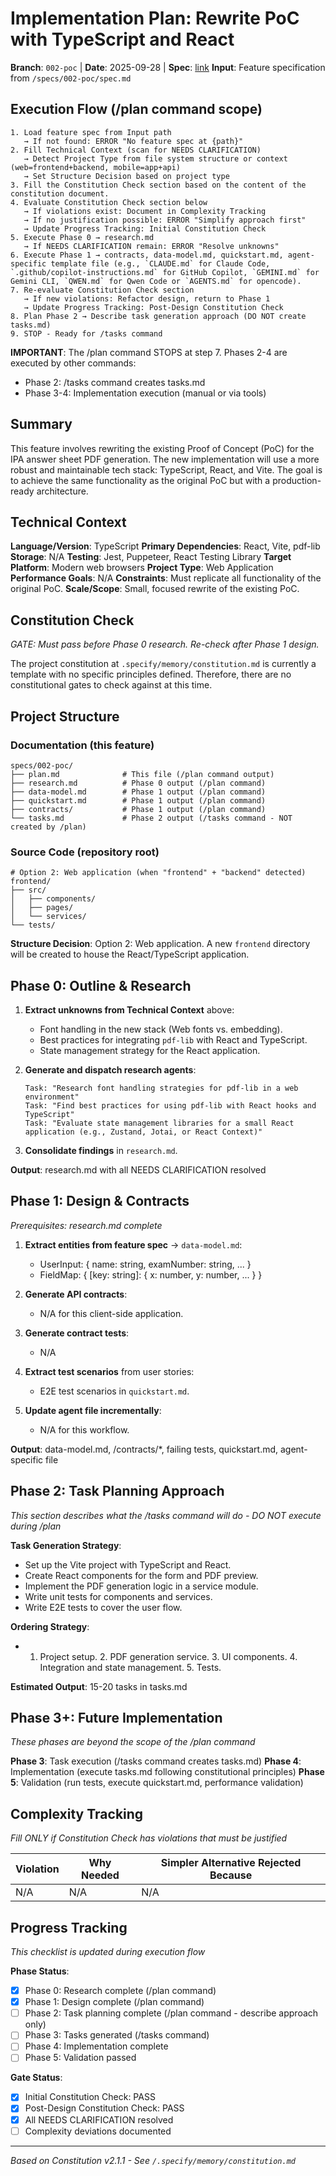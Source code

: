 # Implementation Plan: Rewrite PoC with TypeScript and React

**Branch**: `002-poc` | **Date**: 2025-09-28 | **Spec**: [link](./spec.md)
**Input**: Feature specification from `/specs/002-poc/spec.md`

## Execution Flow (/plan command scope)
```
1. Load feature spec from Input path
   → If not found: ERROR "No feature spec at {path}"
2. Fill Technical Context (scan for NEEDS CLARIFICATION)
   → Detect Project Type from file system structure or context (web=frontend+backend, mobile=app+api)
   → Set Structure Decision based on project type
3. Fill the Constitution Check section based on the content of the constitution document.
4. Evaluate Constitution Check section below
   → If violations exist: Document in Complexity Tracking
   → If no justification possible: ERROR "Simplify approach first"
   → Update Progress Tracking: Initial Constitution Check
5. Execute Phase 0 → research.md
   → If NEEDS CLARIFICATION remain: ERROR "Resolve unknowns"
6. Execute Phase 1 → contracts, data-model.md, quickstart.md, agent-specific template file (e.g., `CLAUDE.md` for Claude Code, `.github/copilot-instructions.md` for GitHub Copilot, `GEMINI.md` for Gemini CLI, `QWEN.md` for Qwen Code or `AGENTS.md` for opencode).
7. Re-evaluate Constitution Check section
   → If new violations: Refactor design, return to Phase 1
   → Update Progress Tracking: Post-Design Constitution Check
8. Plan Phase 2 → Describe task generation approach (DO NOT create tasks.md)
9. STOP - Ready for /tasks command
```

**IMPORTANT**: The /plan command STOPS at step 7. Phases 2-4 are executed by other commands:
- Phase 2: /tasks command creates tasks.md
- Phase 3-4: Implementation execution (manual or via tools)

## Summary
This feature involves rewriting the existing Proof of Concept (PoC) for the IPA answer sheet PDF generation. The new implementation will use a more robust and maintainable tech stack: TypeScript, React, and Vite. The goal is to achieve the same functionality as the original PoC but with a production-ready architecture.

## Technical Context
**Language/Version**: TypeScript
**Primary Dependencies**: React, Vite, pdf-lib
**Storage**: N/A
**Testing**: Jest, Puppeteer, React Testing Library
**Target Platform**: Modern web browsers
**Project Type**: Web Application
**Performance Goals**: N/A
**Constraints**: Must replicate all functionality of the original PoC.
**Scale/Scope**: Small, focused rewrite of the existing PoC.

## Constitution Check
*GATE: Must pass before Phase 0 research. Re-check after Phase 1 design.*

The project constitution at `.specify/memory/constitution.md` is currently a template with no specific principles defined. Therefore, there are no constitutional gates to check against at this time.

## Project Structure

### Documentation (this feature)
```
specs/002-poc/
├── plan.md              # This file (/plan command output)
├── research.md          # Phase 0 output (/plan command)
├── data-model.md        # Phase 1 output (/plan command)
├── quickstart.md        # Phase 1 output (/plan command)
├── contracts/           # Phase 1 output (/plan command)
└── tasks.md             # Phase 2 output (/tasks command - NOT created by /plan)
```

### Source Code (repository root)
```
# Option 2: Web application (when "frontend" + "backend" detected)
frontend/
├── src/
│   ├── components/
│   ├── pages/
│   └── services/
└── tests/
```

**Structure Decision**: Option 2: Web application. A new `frontend` directory will be created to house the React/TypeScript application.

## Phase 0: Outline & Research
1. **Extract unknowns from Technical Context** above:
   - Font handling in the new stack (Web fonts vs. embedding).
   - Best practices for integrating `pdf-lib` with React and TypeScript.
   - State management strategy for the React application.

2. **Generate and dispatch research agents**:
   ```
   Task: "Research font handling strategies for pdf-lib in a web environment"
   Task: "Find best practices for using pdf-lib with React hooks and TypeScript"
   Task: "Evaluate state management libraries for a small React application (e.g., Zustand, Jotai, or React Context)"
   ```

3. **Consolidate findings** in `research.md`.

**Output**: research.md with all NEEDS CLARIFICATION resolved

## Phase 1: Design & Contracts
*Prerequisites: research.md complete*

1. **Extract entities from feature spec** → `data-model.md`:
   - UserInput: { name: string, examNumber: string, ... }
   - FieldMap: { [key: string]: { x: number, y: number, ... } }

2. **Generate API contracts**:
   - N/A for this client-side application.

3. **Generate contract tests**:
   - N/A

4. **Extract test scenarios** from user stories:
   - E2E test scenarios in `quickstart.md`.

5. **Update agent file incrementally**:
   - N/A for this workflow.

**Output**: data-model.md, /contracts/*, failing tests, quickstart.md, agent-specific file

## Phase 2: Task Planning Approach
*This section describes what the /tasks command will do - DO NOT execute during /plan*

**Task Generation Strategy**:
- Set up the Vite project with TypeScript and React.
- Create React components for the form and PDF preview.
- Implement the PDF generation logic in a service module.
- Write unit tests for components and services.
- Write E2E tests to cover the user flow.

**Ordering Strategy**:
- 1. Project setup. 2. PDF generation service. 3. UI components. 4. Integration and state management. 5. Tests.

**Estimated Output**: 15-20 tasks in tasks.md

## Phase 3+: Future Implementation
*These phases are beyond the scope of the /plan command*

**Phase 3**: Task execution (/tasks command creates tasks.md)
**Phase 4**: Implementation (execute tasks.md following constitutional principles)
**Phase 5**: Validation (run tests, execute quickstart.md, performance validation)

## Complexity Tracking
*Fill ONLY if Constitution Check has violations that must be justified*

| Violation | Why Needed | Simpler Alternative Rejected Because |
|-----------|------------|-------------------------------------|
| N/A       | N/A        | N/A                                 |


## Progress Tracking
*This checklist is updated during execution flow*

**Phase Status**:
- [X] Phase 0: Research complete (/plan command)
- [X] Phase 1: Design complete (/plan command)
- [ ] Phase 2: Task planning complete (/plan command - describe approach only)
- [ ] Phase 3: Tasks generated (/tasks command)
- [ ] Phase 4: Implementation complete
- [ ] Phase 5: Validation passed

**Gate Status**:
- [X] Initial Constitution Check: PASS
- [X] Post-Design Constitution Check: PASS
- [X] All NEEDS CLARIFICATION resolved
- [ ] Complexity deviations documented

---
*Based on Constitution v2.1.1 - See `/.specify/memory/constitution.md`*